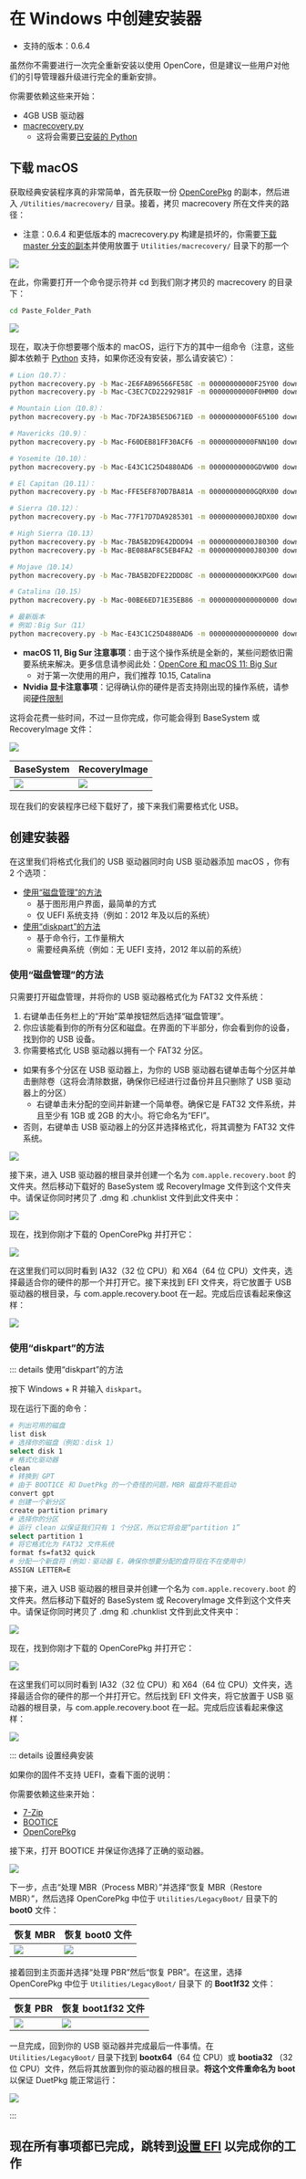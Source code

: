 # 在 Windows 中创建安装器

* 支持的版本：0.6.4

虽然你不需要进行一次完全重新安装以使用 OpenCore，但是建议一些用户对他们的引导管理器升级进行完全的重新安排。

你需要依赖这些来开始：

* 4GB USB 驱动器
* [macrecovery.py](https://github.com/acidanthera/OpenCorePkg/releases)
  * 这将会需要[已安装的 Python](https://www.python.org/downloads/)

## 下载 macOS

获取经典安装程序真的非常简单，首先获取一份 [OpenCorePkg](https://github.com/acidanthera/OpenCorePkg/releases) 的副本，然后进入 `/Utilities/macrecovery/` 目录。接着，拷贝 macrecovery 所在文件夹的路径： 

* 注意：0.6.4 和更低版本的 macrecovery.py 构建是损坏的，你需要[下载 master 分支的副本](https://github.com/acidanthera/OpenCorePkg/archive/master.zip)并使用放置于 `Utilities/macrecovery/` 目录下的那一个

![](../images/installer-guide/winblows-install-md/file-path.png)

在此，你需要打开一个命令提示符并 cd 到我们刚才拷贝的 macrecovery 的目录下：

```sh
cd Paste_Folder_Path
```

![](../images/installer-guide/winblows-install-md/command-prompt.png)

现在，取决于你想要哪个版本的 macOS，运行下方的其中一组命令（注意，这些脚本依赖于 [Python](https://www.python.org/downloads/) 支持，如果你还没有安装，那么请安装它）：

```sh
# Lion（10.7）：
python macrecovery.py -b Mac-2E6FAB96566FE58C -m 00000000000F25Y00 download
python macrecovery.py -b Mac-C3EC7CD22292981F -m 00000000000F0HM00 download

# Mountain Lion（10.8）：
python macrecovery.py -b Mac-7DF2A3B5E5D671ED -m 00000000000F65100 download

# Mavericks（10.9）：
python macrecovery.py -b Mac-F60DEB81FF30ACF6 -m 00000000000FNN100 download

# Yosemite（10.10）：
python macrecovery.py -b Mac-E43C1C25D4880AD6 -m 00000000000GDVW00 download

# El Capitan（10.11）：
python macrecovery.py -b Mac-FFE5EF870D7BA81A -m 00000000000GQRX00 download

# Sierra（10.12）：
python macrecovery.py -b Mac-77F17D7DA9285301 -m 00000000000J0DX00 download

# High Sierra（10.13）
python macrecovery.py -b Mac-7BA5B2D9E42DDD94 -m 00000000000J80300 download
python macrecovery.py -b Mac-BE088AF8C5EB4FA2 -m 00000000000J80300 download

# Mojave（10.14）
python macrecovery.py -b Mac-7BA5B2DFE22DDD8C -m 00000000000KXPG00 download

# Catalina（10.15）
python macrecovery.py -b Mac-00BE6ED71E35EB86 -m 00000000000000000 download

# 最新版本
# 例如：Big Sur（11）
python macrecovery.py -b Mac-E43C1C25D4880AD6 -m 00000000000000000 download
```

* **macOS 11, Big Sur 注意事项**：由于这个操作系统是全新的，某些问题依旧需要系统来解决。更多信息请参阅此处：[OpenCore 和 macOS 11: Big Sur](../extras/big-sur/README.md)
  * 对于第一次使用的用户，我们推荐 10.15, Catalina
* **Nvidia 显卡注意事项**：记得确认你的硬件是否支持刚出现的操作系统，请参阅[硬件限制](../macos-limits.md)

这将会花费一些时间，不过一旦你完成，你可能会得到 BaseSystem 或 RecoveryImage 文件：

![](../images/installer-guide/winblows-install-md/macrecovery-done.png)

| BaseSystem | RecoveryImage |
| :--- | :--- |
|![](../images/installer-guide/winblows-install-md/basesystem-example.png) | ![](../images/installer-guide/winblows-install-md/macrecovery-after.jpg) |

现在我们的安装程序已经下载好了，接下来我们需要格式化 USB。

## 创建安装器

在这里我们将格式化我们的 USB 驱动器同时向 USB 驱动器添加 macOS ，你有 2 个选项：

* [使用“磁盘管理”的方法](#使用-磁盘管理-的方法)
  * 基于图形用户界面，最简单的方式
  * 仅 UEFI 系统支持（例如：2012 年及以后的系统）
* [使用“diskpart”的方法](#使用-diskpart-的方法)
  * 基于命令行，工作量稍大
  * 需要经典系统（例如：无 UEFI 支持，2012 年以前的系统）

### 使用“磁盘管理”的方法

只需要打开磁盘管理，并将你的 USB 驱动器格式化为 FAT32 文件系统：

1. 右键单击任务栏上的“开始”菜单按钮然后选择“磁盘管理”。
2. 你应该能看到你的所有分区和磁盘。在界面的下半部分，你会看到你的设备，找到你的 USB 设备。
3. 你需要格式化 USB 驱动器以拥有一个 FAT32 分区。

* 如果有多个分区在 USB 驱动器上，为你的 USB 驱动器右键单击每个分区并单击删除卷（这将会清除数据，确保你已经进行过备份并且只删除了 USB 驱动器上的分区）
  * 右键单击未分配的空间并新建一个简单卷。确保它是 FAT32 文件系统，并且至少有 1GB 或 2GB 的大小。将它命名为“EFI”。
* 否则，右键单击 USB 驱动器上的分区并选择格式化，将其调整为 FAT32 文件系统。

![](../images/installer-guide/winblows-install-md/DiskManagement.jpg)

接下来，进入 USB 驱动器的根目录并创建一个名为 `com.apple.recovery.boot` 的文件夹。然后移动下载好的 BaseSystem 或 RecoveryImage 文件到这个文件夹中。请保证你同时拷贝了 .dmg 和 .chunklist 文件到此文件夹中：

![](../images/installer-guide/winblows-install-md/com-recovery.png)

现在，找到你刚才下载的 OpenCorePkg 并打开它：

![](../images/installer-guide/winblows-install-md/base-oc-folder.png)

在这里我们可以同时看到 IA32（32 位 CPU）和 X64（64 位 CPU）文件夹，选择最适合你的硬件的那一个并打开它。接下来找到 EFI 文件夹，将它放置于 USB 驱动器的根目录，与 com.apple.recovery.boot 在一起。完成后应该看起来像这样：

![](../images/installer-guide/winblows-install-md/com-efi-done.png)

### 使用“diskpart”的方法

::: details 使用“diskpart”的方法

按下 Windows + R 并输入 `diskpart`。

现在运行下面的命令：

```sh
# 列出可用的磁盘
list disk
# 选择你的磁盘（例如：disk 1）
select disk 1
# 格式化驱动器
clean
# 转换到 GPT
# 由于 BOOTICE 和 DuetPkg 的一个奇怪的问题，MBR 磁盘将不能启动
convert gpt
# 创建一个新分区
create partition primary
# 选择你的分区
# 运行 clean 以保证我们只有 1 个分区，所以它将会是“partition 1”
select partition 1
# 将它格式化为 FAT32 文件系统
format fs=fat32 quick
# 分配一个新盘符（例如：驱动器 E，确保你想要分配的盘符现在不在使用中）
ASSIGN LETTER=E
```

接下来，进入 USB 驱动器的根目录并创建一个名为 `com.apple.recovery.boot` 的文件夹。然后移动下载好的 BaseSystem 或 RecoveryImage 文件到这个文件夹中。请保证你同时拷贝了 .dmg 和 .chunklist 文件到此文件夹中：

![](../images/installer-guide/winblows-install-md/com-recovery.png)

现在，找到你刚才下载的 OpenCorePkg 并打开它：

![](../images/installer-guide/winblows-install-md/base-oc-folder.png)

在这里我们可以同时看到 IA32（32 位 CPU）和 X64（64 位 CPU）文件夹，选择最适合你的硬件的那一个并打开它。然后找到 EFI 文件夹，将它放置于 USB 驱动器的根目录，与 com.apple.recovery.boot 在一起。完成后应该看起来像这样：

![](../images/installer-guide/winblows-install-md/com-efi-done.png)

::: details 设置经典安装

如果你的固件不支持 UEFI，查看下面的说明：

你需要依赖这些来开始：

* [7-Zip](https://www.7-zip.org)
* [BOOTICE](https://www.majorgeeks.com/files/details/bootice_64_bit.html)
* [OpenCorePkg](https://github.com/acidanthera/OpenCorePkg/releases)

接下来，打开 BOOTICE 并保证你选择了正确的驱动器。

![](../images/installer-guide/winblows-install-md/bootice.png)

下一步，点击“处理 MBR（Process MBR）”并选择“恢复 MBR（Restore MBR）”，然后选择 OpenCorePkg 中位于 `Utilities/LegacyBoot/` 目录下的 **boot0** 文件：

| 恢复 MBR | 恢复 boot0 文件 |
| :--- | :--- |
| ![](../images/installer-guide/winblows-install-md/restore-mbr.png) | ![](../images/installer-guide/winblows-install-md/restore-mbr-file.png) |

接着回到主页面并选择“处理 PBR”然后“恢复 PBR”。在这里，选择 OpenCorePkg 中位于 `Utilities/LegacyBoot/` 目录下 的 **Boot1f32** 文件：

| 恢复 PBR | 恢复 boot1f32 文件 |
| :--- | :--- |
| ![](../images/installer-guide/winblows-install-md/restore-pbr.png) | ![](../images/installer-guide/winblows-install-md/restore-pbr-file.png) |

一旦完成，回到你的 USB 驱动器并完成最后一件事情。在 `Utilities/LegacyBoot/` 目录下找到 **bootx64**（64 位 CPU）或 **bootia32** （32 位 CPU）文件，然后将其放置到你的驱动器的根目录。**将这个文件重命名为 boot** 以保证 DuetPkg 能正常运行：

![](../images/installer-guide/winblows-install-md/final-boot-file.png)

:::

## 现在所有事项都已完成，跳转到[设置 EFI](./opencore-efi.md) 以完成你的工作
